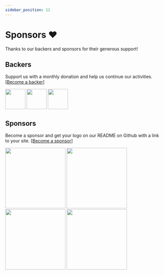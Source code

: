 ```yaml
---
sidebar_position: 11
---
```


# Sponsors ❤️

Thanks to our backers and sponsors for their generous support!

## Backers

Support us with a monthly donation and help us continue our activities. [[Become a backer](https://github.com/sponsors/doublesymmetry)]

<a href="https://github.com/drplauska" target="_blank"><img src="https://avatars.githubusercontent.com/u/10409285?v=4" width="64" /></a>
<a href="https://github.com/brianshano" target="_blank"><img src="https://avatars.githubusercontent.com/u/5247913?v=4" width="64" /></a>
<a href="https://github.com/dimadeveatii" target="_blank"><img src="https://avatars.githubusercontent.com/u/2014771?v=4" width="64" /></a>

## Sponsors

Become a sponsor and get your logo on our README on Github with a link to your site. [[Become a sponsor](https://github.com/sponsors/doublesymmetry)]

<a href="http://radio.garden/" target="_blank"><img src="https://avatars.githubusercontent.com/u/271885?v=4" width="192" /></a>
<a href="https://evergrace.co"><img src="https://avatars.githubusercontent.com/u/1085976?v=4" width="192" /></a>
<a href="https://podverse.fm"><img src="https://avatars.githubusercontent.com/u/11860029?s=200&v=4" width="192" /></a>
<a href="http://www.voxist.com/"><img src="https://avatars.githubusercontent.com/u/18028734?s=200&v=4" width="192" /></a>
